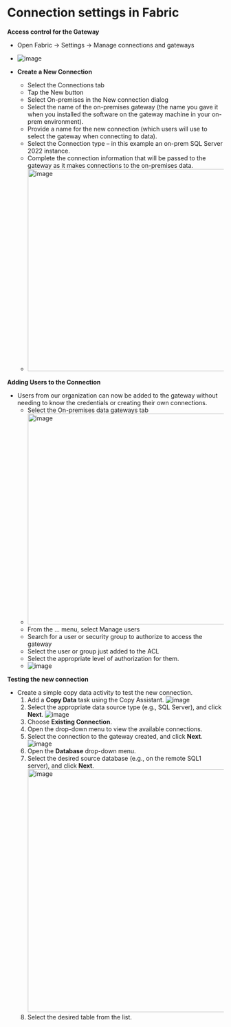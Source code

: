 # **Connection settings in Fabric**

**Access control for the Gateway**
* Open Fabric -> Settings -> Manage connections and gateways
* ![image](https://github.com/user-attachments/assets/a116a4ef-644e-4342-b3fd-ec1f6ac445a0)

* **Create a New Connection**
    * Select the Connections tab
    * Tap the New button
    * Select On-premises in the New connection dialog
    * Select the name of the on-premises gateway (the name you gave it when you installed the software on the gateway machine in your on-prem environment).
    * Provide a name for the new connection (which users will use to select the gateway when connecting to data).
    * Select the Connection type – in this example an on-prem SQL Server 2022 instance.
    * Complete the connection information that will be passed to the gateway as it makes connections to the on-premises data.
    * <img width="470" alt="image" src="https://github.com/user-attachments/assets/28d92ed8-3dd1-4ee0-adff-8095bae2b291">

**Adding Users to the Connection**
* Users from our organization can now be added to the gateway without needing to know the credentials or creating their own connections.
    * Select the On-premises data gateways tab
    * <img width="490" alt="image" src="https://github.com/user-attachments/assets/631855b8-79a3-4cca-967a-ca4848cde9dd">
    * From the ... menu, select Manage users
    * Search for a user or security group to authorize to access the gateway
    * Select the user or group just added to the ACL
    * Select the appropriate level of authorization for them.
    * ![image](https://github.com/user-attachments/assets/f75ebac1-c836-46e2-b533-5687ce22ab8a)

**Testing the new connection** 
* Create a simple copy data activity to test the new connection.
     1. Add a **Copy Data** task using the Copy Assistant.
       ![image](https://github.com/user-attachments/assets/88949091-61ee-4c31-8693-6078c4408d03)
     2. Select the appropriate data source type (e.g., SQL Server), and click **Next**.
       ![image](https://github.com/user-attachments/assets/90bda502-e2da-4649-8479-78015ee94662)
     3. Choose **Existing Connection**.  
     4. Open the drop-down menu to view the available connections.  
     5. Select the connection to the gateway created, and click **Next**.
       ![image](https://github.com/user-attachments/assets/4077e43f-d562-43a3-b56e-c3fd9a6a5586)
     6. Open the **Database** drop-down menu.  
     7. Select the desired source database (e.g., on the remote SQL1 server), and click **Next**.
       <img width="565" alt="image" src="https://github.com/user-attachments/assets/c0d8b232-103c-4b64-9c61-5102c73ab6c9" />
     8. Select the desired table from the list.
   

  

